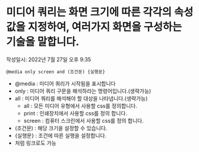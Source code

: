 # 미디어 쿼리는 화면 크기에 따른 각각의 속성 값을 지정하여, 여러가지 화면을 구성하는 기술을 말합니다.

작성일시: 2022년 7월 27일 오후 9:35

`@media only screen and (조건문) {실행문}`

- @media : 미디어 쿼리가 시작됨을 표시합니다
- only : 미디어 쿼리 구문을 해석하라는 명령어입니다.(생략가능)
- all : 미디어 쿼리를 해석해야 할 대상을 나타냅니다.(생략가능)
    - all : 모든 미디어 유형에서 사용할 css를 정의합니다.
    - print : 인쇄장치에서 사용할 css를 정의 합니다.
    - screen : 컴퓨터 스크린에서 사용할 css를 정의 합니다.
- (조건문) : 해당 크기을 설정할 수 있습니다.
- {실행문} : 조건에 따른 실행을 설정합니다.
- <link rel="stylesheet" href="media.css" media="screen and (min-width:577px) and (max-width:768px)"> 처럼 링크로도 가능